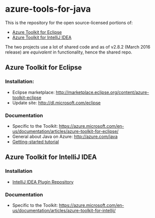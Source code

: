 # azure-tools-for-java
This is the repository for the open source-licensed portions of:
* [Azure Toolkit for Eclipse](#azure-toolkit-for-eclipse)
* [Azure Toolkit for IntelliJ IDEA](#azure-toolkit-for-intellij-idea)

The two projects use a lot of shared code and as of v2.8.2 (March 2016 release) are *equivalent* in functionality, hence the shared repo. 

## Azure Toolkit for Eclipse

### Installation:

* Eclipse marketplace: http://marketplace.eclipse.org/content/azure-toolkit-eclipse
* Update site: http://dl.microsoft.com/eclipse 

### Documentation
* Specific to the Toolkit: https://azure.microsoft.com/en-us/documentation/articles/azure-toolkit-for-eclipse/
* General about Java on Azure: http://azure.com/java
* [Getting-started tutorial](https://azure.microsoft.com/en-us/documentation/articles/create-a-hello-world-web-app-for-azure-in-eclipse/)

## Azure Toolkit for IntelliJ IDEA

### Installation
* [IntelliJ IDEA Plugin Repository](https://plugins.jetbrains.com/plugin/8053?pr=idea)

### Documentation 
* Specific to the Toolkit: https://azure.microsoft.com/en-us/documentation/articles/azure-toolkit-for-intellij/
